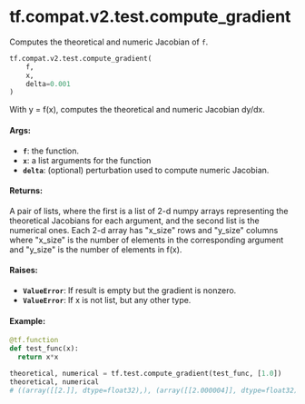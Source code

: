 <div itemscope itemtype="http://developers.google.com/ReferenceObject">
<meta itemprop="name" content="tf.compat.v2.test.compute_gradient" />
<meta itemprop="path" content="Stable" />
</div>

# tf.compat.v2.test.compute_gradient

Computes the theoretical and numeric Jacobian of `f`.

``` python
tf.compat.v2.test.compute_gradient(
    f,
    x,
    delta=0.001
)
```

<!-- Placeholder for "Used in" -->

With y = f(x), computes the theoretical and numeric Jacobian dy/dx.

#### Args:


* <b>`f`</b>: the function.
* <b>`x`</b>: a list arguments for the function
* <b>`delta`</b>: (optional) perturbation used to compute numeric Jacobian.


#### Returns:

A pair of lists, where the first is a list of 2-d numpy arrays representing
the theoretical Jacobians for each argument, and the second list is the
numerical ones. Each 2-d array has "x_size" rows
and "y_size" columns where "x_size" is the number of elements in the
corresponding argument and "y_size" is the number of elements in f(x).



#### Raises:


* <b>`ValueError`</b>: If result is empty but the gradient is nonzero.
* <b>`ValueError`</b>: If x is not list, but any other type.


#### Example:


```python
@tf.function
def test_func(x):
  return x*x

theoretical, numerical = tf.test.compute_gradient(test_func, [1.0])
theoretical, numerical
# ((array([[2.]], dtype=float32),), (array([[2.000004]], dtype=float32),))
```